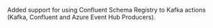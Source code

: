 Added support for using Confluent Schema Registry to Kafka actions (Kafka, Confluent and Azure Event Hub Producers).
